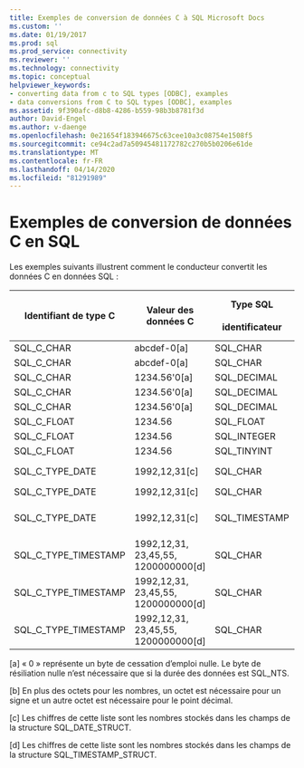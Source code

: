 ```yaml
---
title: Exemples de conversion de données C à SQL Microsoft Docs
ms.custom: ''
ms.date: 01/19/2017
ms.prod: sql
ms.prod_service: connectivity
ms.reviewer: ''
ms.technology: connectivity
ms.topic: conceptual
helpviewer_keywords:
- converting data from c to SQL types [ODBC], examples
- data conversions from C to SQL types [ODBC], examples
ms.assetid: 9f390afc-d8b8-4286-b559-98b3b8781f3d
author: David-Engel
ms.author: v-daenge
ms.openlocfilehash: 0e21654f183946675c63cee10a3c08754e1508f5
ms.sourcegitcommit: ce94c2ad7a50945481172782c270b5b0206e61de
ms.translationtype: MT
ms.contentlocale: fr-FR
ms.lasthandoff: 04/14/2020
ms.locfileid: "81291989"
---
```

# <a name="c-to-sql-data-conversion-examples"></a>Exemples de conversion de données C en SQL
Les exemples suivants illustrent comment le conducteur convertit les données C en données SQL :  
  
|Identifiant de type C|Valeur des données C|Type SQL<br /><br /> identificateur|Colonne<br /><br /> length|Données SQL<br /><br /> value|SQLSTATE|  
|-----------------------|------------------|-----------------------------|-----------------------|------------------------|--------------|  
|SQL_C_CHAR|abcdef-0[a]|SQL_CHAR|6|abcdef|n/a|  
|SQL_C_CHAR|abcdef-0[a]|SQL_CHAR|5|Abcde|22001|  
|SQL_C_CHAR|1234.56'0[a]|SQL_DECIMAL|8[b]|1234.56|n/a|  
|SQL_C_CHAR|1234.56'0[a]|SQL_DECIMAL|7[b]|1234.5|22001|  
|SQL_C_CHAR|1234.56'0[a]|SQL_DECIMAL|4|----|22003|  
|SQL_C_FLOAT|1234.56|SQL_FLOAT|n/a|1234.56|n/a|  
|SQL_C_FLOAT|1234.56|SQL_INTEGER|n/a|1234|22001|  
|SQL_C_FLOAT|1234.56|SQL_TINYINT|n/a|----|22003|  
|SQL_C_TYPE_DATE|1992,12,31[c]|SQL_CHAR|10|1992-12-31|n/a|  
|SQL_C_TYPE_DATE|1992,12,31[c]|SQL_CHAR|9|----|22003|  
|SQL_C_TYPE_DATE|1992,12,31[c]|SQL_TIMESTAMP|n/a|1992-12-31 00:00:00.0|n/a|  
|SQL_C_TYPE_TIMESTAMP|1992,12,31, 23,45,55, 1200000000[d]|SQL_CHAR|22|1992-12-31 23:45:55.12|n/a|  
|SQL_C_TYPE_TIMESTAMP|1992,12,31, 23,45,55, 1200000000[d]|SQL_CHAR|21|1992-12-31 23:45:55.1|22001|  
|SQL_C_TYPE_TIMESTAMP|1992,12,31, 23,45,55, 1200000000[d]|SQL_CHAR|18|----|22003|  
  
 [a] « 0 » représente un byte de cessation d’emploi nulle. Le byte de résiliation nulle n’est nécessaire que si la durée des données est SQL_NTS.  
  
 [b] En plus des octets pour les nombres, un octet est nécessaire pour un signe et un autre octet est nécessaire pour le point décimal.  
  
 [c] Les chiffres de cette liste sont les nombres stockés dans les champs de la structure SQL_DATE_STRUCT.  
  
 [d] Les chiffres de cette liste sont les nombres stockés dans les champs de la structure SQL_TIMESTAMP_STRUCT.
